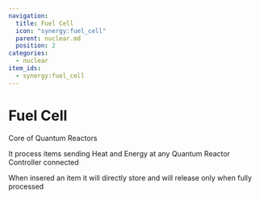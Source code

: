 ```yaml
---
navigation:
  title: Fuel Cell
  icon: "synergy:fuel_cell"
  parent: nuclear.md
  position: 2
categories:
  - nuclear
item_ids:
  - synergy:fuel_cell
---
```


# Fuel Cell

Core of Quantum Reactors

It process items sending Heat and Energy at any Quantum Reactor Controller connected

When insered an item it will directly store and will release only when fully processed

<ItemImage id="synergy:fuel_cell" scale="4.0"/>

<RecipeFor id="synergy:fuel_cell" />
